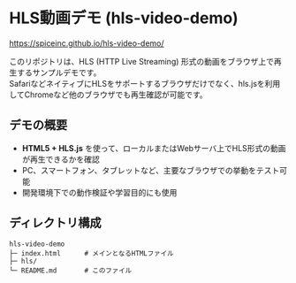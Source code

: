 # HLS動画デモ (hls-video-demo)

https://spiceinc.github.io/hls-video-demo/

このリポジトリは、HLS (HTTP Live Streaming) 形式の動画をブラウザ上で再生するサンプルデモです。  
SafariなどネイティブにHLSをサポートするブラウザだけでなく、hls.jsを利用してChromeなど他のブラウザでも再生確認が可能です。

## デモの概要

- **HTML5 + HLS.js** を使って、ローカルまたはWebサーバ上でHLS形式の動画が再生できるかを確認
- PC、スマートフォン、タブレットなど、主要なブラウザでの挙動をテスト可能
- 開発環境下での動作検証や学習目的にも使用

## ディレクトリ構成

```
hls-video-demo
├─ index.html      # メインとなるHTMLファイル
├─ hls/
└─ README.md       # このファイル
```
 
